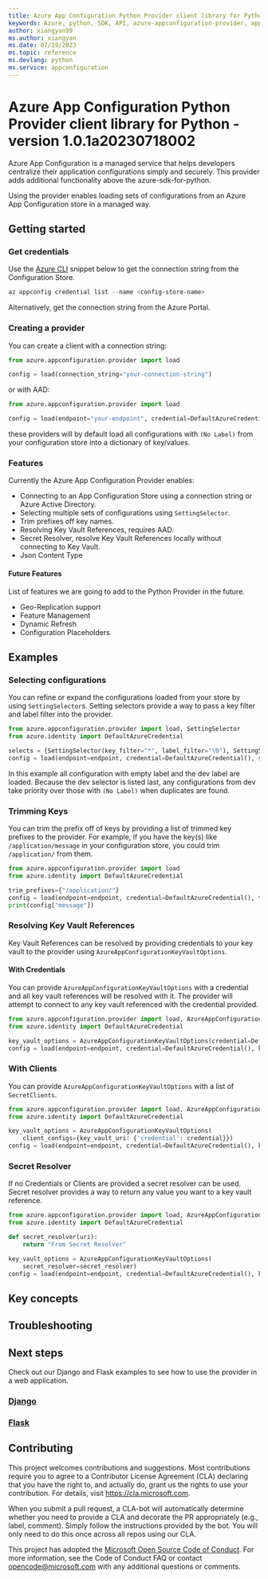 ```yaml
---
title: Azure App Configuration Python Provider client library for Python
keywords: Azure, python, SDK, API, azure-appconfiguration-provider, appconfiguration
author: xiangyan99
ms.author: xiangyan
ms.date: 07/19/2023
ms.topic: reference
ms.devlang: python
ms.service: appconfiguration
---
```

# Azure App Configuration Python Provider client library for Python - version 1.0.1a20230718002 


Azure App Configuration is a managed service that helps developers centralize their application configurations simply and securely. This provider adds additional functionality above the azure-sdk-for-python.

Using the provider enables loading sets of configurations from an Azure App Configuration store in a managed way.

## Getting started

### Get credentials

Use the [Azure CLI][azure_cli] snippet below to get the connection string from the Configuration Store.

```Powershell
az appconfig credential list --name <config-store-name>
```

Alternatively, get the connection string from the Azure Portal.

### Creating a provider

You can create a client with a connection string:

```python
from azure.appconfiguration.provider import load

config = load(connection_string="your-connection-string")
```

or with AAD:

```python
from azure.appconfiguration.provider import load

config = load(endpoint="your-endpoint", credential=DefaultAzureCredential())
```

these providers will by default load all configurations with `(No Label)` from your configuration store into a dictionary of key/values.

### Features

Currently the Azure App Configuration Provider enables:

* Connecting to an App Configuration Store using a connection string or Azure Active Directory.
* Selecting multiple sets of configurations using `SettingSelector`.
* Trim prefixes off key names.
* Resolving Key Vault References, requires AAD.
* Secret Resolver, resolve Key Vault References locally without connecting to Key Vault.
* Json Content Type

#### Future Features

List of features we are going to add to the Python Provider in the future.

* Geo-Replication support
* Feature Management
* Dynamic Refresh
* Configuration Placeholders

## Examples

### Selecting configurations

You can refine or expand the configurations loaded from your store by using `SettingSelector`s. Setting selectors provide a way to pass a key filter and label filter into the provider.

```python
from azure.appconfiguration.provider import load, SettingSelector
from azure.identity import DefaultAzureCredential

selects = {SettingSelector(key_filter="*", label_filter="\0"), SettingSelector(key_filter="*", label_filter="dev")}
config = load(endpoint=endpoint, credential=DefaultAzureCredential(), selects=selects)
```

In this example all configuration with empty label and the dev label are loaded. Because the dev selector is listed last, any configurations from dev take priority over those with `(No Label)` when duplicates are found.

### Trimming Keys

You can trim the prefix off of keys by providing a list of trimmed key prefixes to the provider. For example, if you have the key(s) like `/application/message` in your configuration store, you could trim `/application/` from them.

```python
from azure.appconfiguration.provider import load
from azure.identity import DefaultAzureCredential

trim_prefixes={"/application/"}
config = load(endpoint=endpoint, credential=DefaultAzureCredential(), trim_prefixes=trim_prefixes)
print(config["message"])
```

### Resolving Key Vault References

Key Vault References can be resolved by providing credentials to your key vault to the provider using `AzureAppConfigurationKeyVaultOptions`.

#### With Credentials

You can provide `AzureAppConfigurationKeyVaultOptions` with a credential and all key vault references will be resolved with it. The provider will attempt to connect to any key vault referenced with the credential provided.

```python
from azure.appconfiguration.provider import load, AzureAppConfigurationKeyVaultOptions
from azure.identity import DefaultAzureCredential

key_vault_options = AzureAppConfigurationKeyVaultOptions(credential=DefaultAzureCredential())
config = load(endpoint=endpoint, credential=DefaultAzureCredential(), key_vault_options=key_vault_options)
```

### With Clients

You can provide `AzureAppConfigurationKeyVaultOptions` with a list of `SecretClients`.

```python
from azure.appconfiguration.provider import load, AzureAppConfigurationKeyVaultOptions
from azure.identity import DefaultAzureCredential

key_vault_options = AzureAppConfigurationKeyVaultOptions(
    client_configs={key_vault_uri: {'credential': credential}})
config = load(endpoint=endpoint, credential=DefaultAzureCredential(), key_vault_options=key_vault_options)
```

### Secret Resolver

If no Credentials or Clients are provided a secret resolver can be used. Secret resolver provides a way to return any value you want to a key vault reference.

```python
from azure.appconfiguration.provider import load, AzureAppConfigurationKeyVaultOptions
from azure.identity import DefaultAzureCredential

def secret_resolver(uri):
    return "From Secret Resolver"

key_vault_options = AzureAppConfigurationKeyVaultOptions(
    secret_resolver=secret_resolver)
config = load(endpoint=endpoint, credential=DefaultAzureCredential(), key_vault_options=key_vault_options)
```

## Key concepts

## Troubleshooting

## Next steps

Check out our Django and Flask examples to see how to use the provider in a web application.

### [Django](https://github.com/Azure/AppConfiguration/tree/main/examples/Python/python-django-webapp-sample)

### [Flask](https://github.com/Azure/AppConfiguration/tree/main/examples/Python/python-flask-webapp-sample)

## Contributing

This project welcomes contributions and suggestions. Most contributions require
you to agree to a Contributor License Agreement (CLA) declaring that you have
the right to, and actually do, grant us the rights to use your contribution.
For details, visit <https://cla.microsoft.com>.

When you submit a pull request, a CLA-bot will automatically determine whether
you need to provide a CLA and decorate the PR appropriately (e.g., label,
comment). Simply follow the instructions provided by the bot. You will only
need to do this once across all repos using our CLA.

This project has adopted the
[Microsoft Open Source Code of Conduct][code_of_conduct]. For more information,
see the Code of Conduct FAQ or contact <opencode@microsoft.com> with any
additional questions or comments.

[azure_cli]: https://learn.microsoft.com/cli/azure/appconfig
[code_of_conduct]: https://opensource.microsoft.com/codeofconduct/

